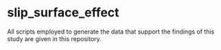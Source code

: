 # slip_surface_effect
All scripts employed to generate the data that support the findings of this study are given in this repository. 
